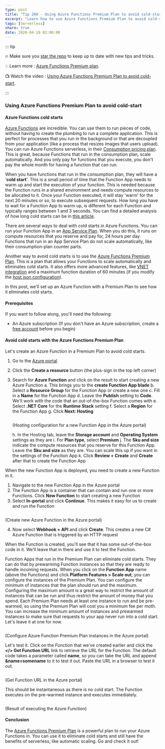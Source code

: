 ```yaml
---
type: post
title: "Tip 260 - Using Azure Functions Premium Plan to avoid cold-start"
excerpt: "Learn how to use Azure Functions Premium Plan to avoid cold-start"
tags: [Serverless]
share: true
date: 2020-04-19 02:00:00
---
```


::: tip

:fire: Make sure you [star the repo](http://azuredev.tips?WT.mc_id=azure-azuredevtips-azureappsdev) to keep up to date with new tips and tricks.

:bulb: Learn more : [Azure Functions Premium plan](https://docs.microsoft.com/azure/azure-functions/functions-premium-plan?WT.mc_id=docs-azuredevtips-azureappsdev).

:tv: Watch the video : [Using Azure Functions Premium Plan to avoid cold-start](https://www.youtube.com/watch?v=fx5pW1VJ1ng&list=PLLasX02E8BPCNCK8Thcxu-Y-XcBUbhFWC&index=5&t=0s?WT.mc_id=youtube-azuredevtips-azureappsdev).

:::

### Using Azure Functions Premium Plan to avoid cold-start

#### Azure Functions cold starts

[Azure Functions](https://azure.microsoft.com/services/functions/?WT.mc_id=azure-azuredevtips-azureappsdev) are incredible. You can use them to run pieces of code, without having to create the plumbing to run a complete application. This is perfect for processes that you run in the background or that are decoupled from your application (like a process that resizes images that users upload).
You can run Azure Functions serverless, in their [Consumption pricing plan](https://docs.microsoft.com/azure/azure-functions/functions-scale#consumption-plan?WT.mc_id=docs-azuredevtips-azureappsdev). This is great, because Functions that run in the consumption plan, scale automatically. And you only pay for functions that you execute, you don't pay the whole month for having a function that can run.

When you have functions that run in the consumption plan, they will have a '**cold start**'. This is a small period of time that the Function App needs to warm up and start the execution of your function. This is needed because the Function runs in a shared environment and needs compute resources to be allocated to it. Once your Function executed, it will stay 'warm' for the next 20 minutes or so, to execute subsequent requests. How long you have to wait for a Function App to warm up, is different for each Function and typically ranges between 1 and 3 seconds. You can find a detailed analysis of how long cold starts can be in [this article](https://mikhail.io/serverless/coldstarts/azure/?WT.mc_id=other-azuredevtips-azureappsdev).

There are several ways to deal with cold starts in Azure Functions. You can run your Function App in an [App Service Plan](https://docs.microsoft.com/azure/azure-functions/functions-scale#app-service-plan?WT.mc_id=docs-azuredevtips-azureappsdev). When you do this, it runs on compute resources that you reserve and pay for, 24 hours per day. Functions that run in an App Service Plan do not scale automatically, like their consumption-plan counter parts.

Another way to avoid cold starts is to use the [Azure Functions Premium Plan](https://docs.microsoft.com/azure/azure-functions/functions-premium-plan?WT.mc_id=docs-azuredevtips-azureappsdev). This is a plan that allows your Functions to scale automatically and eliminates cold starts. It also offers more advanced features, like [VNET integration](https://docs.microsoft.com/azure/azure-functions/functions-create-vnet?WT.mc_id=docs-azuredevtips-azureappsdev) and a maximum function duration of 60 minutes (if you modify the [host.json configuration](https://docs.microsoft.com/azure/azure-functions/functions-host-json#functiontimeout)).

In this post, we'll set up an Azure Function with a Premium Plan to see how it eliminates cold starts.

#### Prerequisites

If you want to follow along, you'll need the following:
* An Azure subscription (If you don't have an Azure subscription, create a [free account](https://azure.microsoft.com/free/?WT.mc_id=azure-azuredevtips-azureappsdev) before you begin)

#### Avoid cold starts with the Azure Functions Premium Plan
Let's create an Azure Function in a Premium Plan to avoid cold starts.

1. Go to the [Azure portal](https://portal.azure.com/?WT.mc_id=azure-azuredevtips-azureappsdev)
2. Click the **Create a resource** button (the plus-sign in the top left corner)
3. Search for **Azure Function** and click on the result to start creating a new Azure Function
   a. This brings you to the **create Function App blade**
   b. Select a **Resource Group** for the Function App or create a new one
   c. Fill in a **Name** for the Function App
   d. Leave the **Publish** setting to **Code**. We'll work with the code that an out-of-the-box Function comes with
   e. Select **.NET Core** for the **Runtime Stack** setting
   f. Select a **Region** for the Function App
   g. Click **Next: Hosting**

   <img :src="$withBase('/files/51createfunctionpremium.png')">

    (Hosting configuration for a new Function App in the Azure portal)

   h. In the Hosting tab, leave the **Storage account** and **Operating System** settings as they are
   i. For **Plan type**, select **Premium**
   j. The **Sku and size** indicate the compute resources that you reserve for this Function App. Leave the **Sku and size** as they are. You can scale this up if you want in the settings of the Function App
   k. Click **Review + Create** and **Create** after that to create the Function App

When the new Function App is deployed, you need to create a new Function in it.
1. Navigate to the new Function App in the Azure portal
2. The Function App is a container that can contain and run one or more Functions. Click **New Function** to start creating a new Function
3. Select **In-portal** and click **Continue**. This makes it easy for us to create and run the Function

<img :src="$withBase('/files/51createnewfunction.png')">

(Create new Azure Function in the Azure portal)

4. Now select **Webhook + API** and click **Create**. This creates a new C# Azure Function that is triggered by an HTTP request

When the Function is created, you'll see that it has some out-of-the-box code in it. We'll leave that in there and use it to test the Function.

Function Apps that run in the Premium Plan can eliminate cold starts. They can do that by prewarming Function instances so that they are ready to handle incoming requests. When you click on the **Function App** name (above the Functions) and click **Platform Features > Scale out**, you can configure the instances of the Premium Plan. You can configure the minimum of instances that the plan should run and the maximum. Configuring the maximum amount is a great way to restrict the amount of instances that can be run and thus restrict the amount of money that you spend. Each Premium Plan needs at least one instance to run and be pre-warmed, so using the Premium Plan will cost you a minimum fee per moth. You can increase the minimum amount of instances and prewarmed instances to make sure that requests to your app never run into a cold start. Let's leave it at one for now.

<img :src="$withBase('/files/51premiumscaleout.png')">

(Configure Azure Function Premium Plan instances in the Azure portal)

Let's test it. Click on the Function that we've created earlier and click the **</> Get Function URL** link to retrieve the URL for the Function. The default code takes a parameter called **name**, so you can take the URL and append **&name=somename** to it to test it out. Paste the URL in a browser to test it out.

<img :src="$withBase('/files/51geturl.png')">

(Get Function URL in the Azure portal)

This should be instantaneous as there is no cold start. The Function executes on the pre-warmed instance and executes immediately.

<img :src="$withBase('/files/51result.png')">

(Result of executing the Azure Function)

#### Conclusion

The [Azure Functions Premium Plan](https://docs.microsoft.com/azure/azure-functions/functions-premium-plan?WT.mc_id=docs-azuredevtips-azureappsdev) is a powerful plan to run your Azure Functions in. You can use it to eliminate cold starts and still have the benefits of serverless, like automatic scaling. Go and check it out!